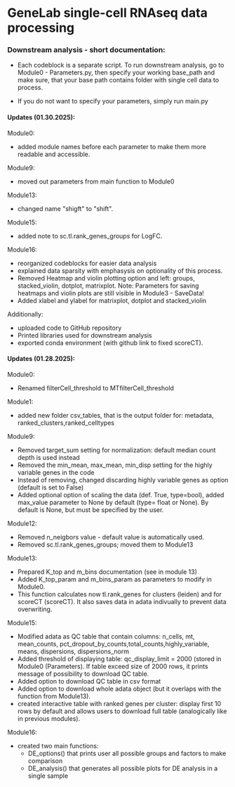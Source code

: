 # GeneLab single-cell RNAseq data processing

### Downstream analysis - short documentation:
* Each codeblock is a separate script. To run downstream analysis, go to Module0 - Parameters.py, then specify your working base_path and make sure, that your base path contains folder with single cell data to process.
  
* If you do not want to specify your parameters, simply run main.py

#### Updates (01.30.2025):
Module0:
- added module names before each parameter to make them more readable and accessible.

Module9:
- moved out parameters from main function to Module0
  
Module13:
- changed name "shigft" to "shift".

Module15:
- added note to sc.tl.rank_genes_groups for LogFC.

Module16:
- reorganized codeblocks for easier data analysis
- explained data sparsity with emphasysis on optionality of this process.
- Removed Heatmap and violin plotting option and left: groups, stacked_violin, dotplot, matrixplot. Note: Parameters for saving heatmaps and violin plots are still visible in Module3 - SaveData!
- Added xlabel and ylabel for matrixplot, dotplot and stacked_violin

Additionally:
- uploaded code to GitHub repository
- Printed libraries used for downstream analysis
- exported conda environment (with github link to fixed scoreCT).

#### Updates (01.28.2025):
Module0:
- Renamed filterCell_threshold to MTfilterCell_threshold

Module1:
- added new folder csv_tables, that is the output folder for: metadata, ranked_clusters,ranked_celltypes

Module9:
- Removed target_sum setting for normalization: default median count depth is used instead
- Removed the min_mean, max_mean, min_disp setting for the highly variable genes in the code
- Instead of removing, changed discarding highly variable genes as option (default is set to False)
- Added optional option of scaling the data (def. True, type=bool), added max_value parameter to None by default (type= float or None). By default is None, but must be specified by the user.

Module12:
- Removed n_neigbors value - default value is automatically used.
- Removed sc.tl.rank_genes_groups; moved them to Module13
  
Module13:
- Prepared K_top and m_bins documentation (see in module 13)
- Added K_top_param and m_bins_param as parameters to modify in Module0.
- This function calculates now tl.rank_genes for clusters (leiden) and for scoreCT (scoreCT). It also saves data in adata indivually to prevent data overwriting.

Module15:
- Modified adata as QC table that contain columns: n_cells, mt, mean_counts, pct_dropout_by_counts,total_counts,highly_variable, means, dispersions, dispersions_norm
- Added threshold of displaying table: qc_display_limit = 2000 (stored in Module0 (Parameters). If table exceed size of 2000 rows, it prints message of possibility to download QC table.
- Added option to download QC table in csv format
- Added option to download whole adata object (but it overlaps with the function from Module13).
- created interactive table with ranked genes per cluster: display first 10 rows by default and allows users to download full table (analogically like in previous modules).

Module16:
- created two main functions:
    - DE_options() that prints user all possible groups and factors to make comparison
    - DE_analysis() that generates all possible plots for DE analysis in a single sample
